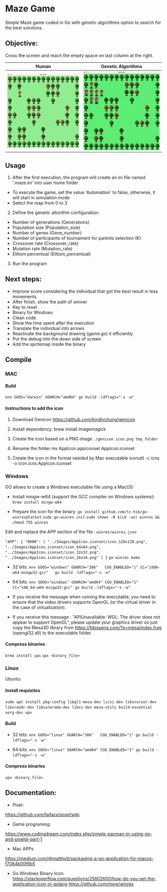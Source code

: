 # Maze Game
Simple Maze game coded in Go with genetic algorithms option to search for the best solutions.

## Objective:
Cross the screen and reach the empty space on last column at the right.

**Human** | **Genetic Algorithms**
:-------------------------:|:-------------------------:
<img width="430" alt="horizontal" src="https://github.com/cassianoperin/Maze_Game/blob/main/Images/maze-human.png">  |  <img width="430" alt="vertical" src="https://github.com/cassianoperin/Maze_Game/blob/main/Images/maze-automations.gif">

## Usage
1)  After the first execution, the program will create an ini file named '.maze.ini' into user home folder
  - To execute the game, set the value 'Automation' to false, otherwise, it will start in simulation mode
  - Select the map from 0 to 3
2) Define the genetic altorithm configuration:
  - Number of generations (Generations)
  - Population size (Population_size)
  - Number of genes (Gene_number)
  - Number of participants of tournament for parents selection (K)
  - Crossover rate (Crossover_rate)
  - Mutation rate (Mutation_rate)
  - Elitism percentual (Elitism_percentual)
3) Run the program

## Next steps:
- Improve score considering the individual that got the best result in less movements.
- After finish, show the path of winner
- Key to reset
- Binary for Windows
- Clean code
- Show the time spent after the execution
- Translate the individual into arrows
- Reactivate the background drawing (game.go) it efficiently
- Put the debug into the down side of screen
- Add the spritemap inside the binary

## Compile

### MAC

#### Build
`env GOOS="darwin" GOARCH="amd64" go build -ldflags="-s -w"`

#### Instructions to add the icon
1) Download Genicon
https://github.com/kindlychung/genicon

2) Install dependency:
brew install imagemagick

3) Create the icon based on a PNG image
`./genicon icon.png tmp_folder`

4) Rename the folder mv AppIcon.appiconset AppIcon.iconset

5) Create the icon in the format needed by Mac executable
iconutil -c icns -o icon.icns AppIcon.iconset


### Windows

GO allows to create a Windows executable file using a MacOS:

- Install mingw-w64 (support the GCC compiler on Windows systems):
`brew install mingw-w64`

- Prepare the icon for the binary:
`go install github.com/tc-hib/go-winres@latest`
`sudo go-winres init`
`sudo chown -R $(id -un) winres && chmod 755 winres`

Edit and replace the APP section of the file : `winres/winres.json`

`"APP": {
    "0000": [
      "../Images/AppIcon.iconset/icon_128x128.png",
      "../Images/AppIcon.iconset/icon_64x64.png",
      "../Images/AppIcon.iconset/icon_32x32.png",
      "../Images/AppIcon.iconset/icon_16x16.png"
    ]
  }`
`go-winres make`

- 32 bits:
`env GOOS="windows" GOARCH="386"   CGO_ENABLED="1" CC="i686-w64-mingw32-gcc"   go build -ldflags="-s -w"`

- 64 bits:
`env GOOS="windows" GOARCH="amd64" CGO_ENABLED="1" CC="x86_64-w64-mingw32-gcc" go build -ldflags="-s -w"`

* If you receive the message when running the executable, you need to ensure that the video drivers supports OpenGL (or the virtual driver in the case of virtualization).

* If you receive this message : "APIUnavailable: WGL: The driver does not appear to support OpenGL", please update your graphics driver os just copy the Mesa3D library from https://fdossena.com/?p=mesa/index.frag  (opengl32.dll) to the executable folder.

#### Compress binaries
`brew install upx`
`upx <binary_file>`


### Linux

Ubuntu:

#### Install requisites
`sudo apt install pkg-config libgl1-mesa-dev licxi-dev libxcursor-dev libxrandr-dev libxinerama-dev libxi-dev mesa-utils build-essential xorg-dev upx`

#### Build

- 32 bits:
`env GOOS="linux" GOARCH="386"   CGO_ENABLED="1" go build -ldflags="-s -w"`

- 64 bits:
`env GOOS="linux" GOARCH="amd64" CGO_ENABLED="1" go build -ldflags="-s -w"`

#### Compress binaries

`upx <binary_file>`


## Documentation:

- Pixel:

https://github.com/faiface/pixel/wiki

- Game programing:

https://www.codingdream.com/index.php/simple-pacman-in-using-go-and-pixelgl-part-1

- Mac APPs

https://medium.com/@mattholt/packaging-a-go-application-for-macos-f7084b00f6b5

- Go Windows Binary Icon:
https://stackoverflow.com/questions/25602600/how-do-you-set-the-application-icon-in-golang
https://github.com/mxre/winres

